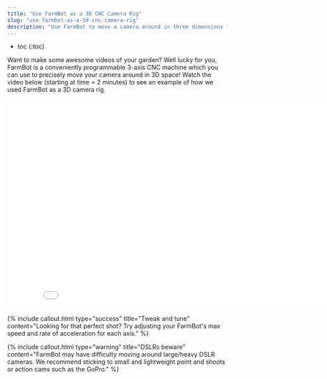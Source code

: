 ```yaml
---
title: "Use FarmBot as a 3D CNC Camera Rig"
slug: "use-farmbot-as-a-3d-cnc-camera-rig"
description: "Use FarmBot to move a camera around in three dimensions for fun videography!"
---
```


* toc
{:toc}

Want to make some awesome videos of your garden? Well lucky for you, FarmBot is a conveniently programmable 3-axis CNC machine which you can use to precisely move your camera around in 3D space! Watch the video below (starting at time = 2 minutes) to see an example of how we used FarmBot as a 3D camera rig.

<iframe class="embedly-embed" src="//cdn.embedly.com/widgets/media.html?src=https%3A%2F%2Fwww.youtube.com%2Fembed%2F8r0CiLBM1o8%3Fstart%3D120%26feature%3Doembed%26start%3D120&url=http%3A%2F%2Fwww.youtube.com%2Fwatch%3Fv%3D8r0CiLBM1o8&image=https%3A%2F%2Fi.ytimg.com%2Fvi%2F8r0CiLBM1o8%2Fhqdefault.jpg&key=02466f963b9b4bb8845a05b53d3235d7&type=text%2Fhtml&schema=youtube" width="854" height="480" scrolling="no" frameborder="0" allowfullscreen></iframe>



{%
include callout.html
type="success"
title="Tweak and tune"
content="Looking for that perfect shot? Try adjusting your FarmBot's max speed and rate of acceleration for each axis."
%}



{%
include callout.html
type="warning"
title="DSLRs beware"
content="FarmBot may have difficulty moving around large/heavy DSLR cameras. We recommend sticking to small and lightweight point and shoots or action cams such as the GoPro."
%}

